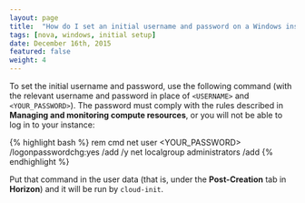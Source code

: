 ```yaml
---
layout: page
title:  "How do I set an initial username and password on a Windows instance in OpenStack?"
tags: [nova, windows, initial setup]
date: December 16th, 2015
featured: false
weight: 4
---
```


To set the initial username and password, use the following command (with the relevant username and password in place of `<USERNAME>` and `<YOUR_PASSWORD>`). The password must comply with the rules described in **Managing and monitoring compute resources**, or you will not be able to log in to your instance:

{% highlight bash %}
rem cmd
net user <USERNAME> <YOUR_PASSWORD> /logonpasswordchg:yes /add /y
net localgroup administrators <USERNAME> /add
{% endhighlight %}

Put that command in the user data (that is, under the **Post-Creation** tab in **Horizon**) and it will be run by `cloud-init`.
